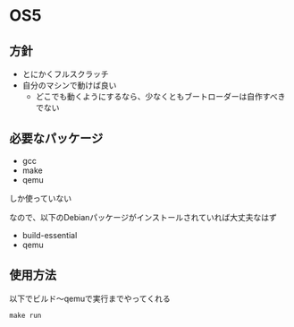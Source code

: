 # OS5

## 方針

* とにかくフルスクラッチ
* 自分のマシンで動けば良い
    * どこでも動くようにするなら、少なくともブートローダーは自作すべきでない

## 必要なパッケージ

* gcc
* make
* qemu

しか使っていない

なので、以下のDebianパッケージがインストールされていれば大丈夫なはず

* build-essential
* qemu

## 使用方法

以下でビルド〜qemuで実行までやってくれる

`make run`
